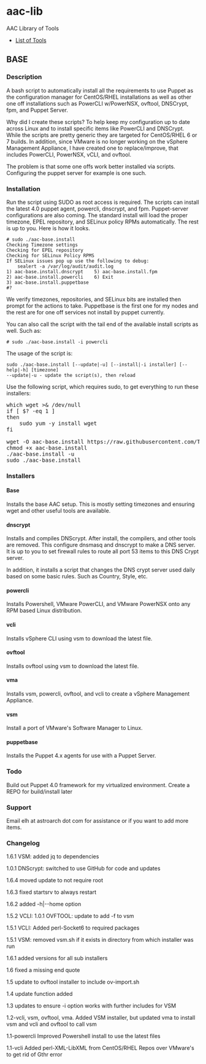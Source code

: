 # aac-lib
AAC Library of Tools

- <a href=https://github.com/Texiwill/aac-lib/tree/master/>List of Tools</a>

## BASE 

### Description
A bash script to automatically install all the requirements to use Puppet
as the configuration manager for CentOS/RHEL installations as well
as other one off installations such as PowerCLI w/PowerNSX, ovftool,
DNSCrypt, fpm, and Puppet Server.

Why did I create these scripts?  To help keep my configuration up to date
across Linux and to install specific items like PowerCLI and
DNSCrypt. While the scripts are pretty generic they are targeted for
CentOS/RHEL 6 or 7 builds. In addition, since VMware is no longer working
on the vSphere Management Appliance, I have created one to
replace/improve, that includes PowerCLI, PowerNSX, vCLI, and ovftool.


The problem is that some one offs work better installed via
scripts. Configuring the puppet server for example is one such.

### Installation
Run the script using SUDO as root access is required.  The scripts can install
the latest 4.0 puppet agent, powercli, dnscrypt, and fpm. Puppet-server
configurations are also coming. The standard install will load the proper
timezone, EPEL repository, and SELinux policy RPMs automatically. The
rest is up to you. Here is how it looks.

	# sudo ./aac-base.install
	Checking Timezone settings
	Checking for EPEL repository
	Checking for SELinux Policy RPMS
	If SELinux issues pop up use the following to debug:
		sealert -a /var/log/audit/audit.log
	1) aac-base.install.dnscrypt	5) aac-base.install.fpm
	2) aac-base.install.powercli	6) Exit
	3) aac-base.install.puppetbase
	#? 

We verify timezones, repositories, and SELinux bits are installed then
prompt for the actions to take. Puppetbase is the first one for my nodes
and the rest are for one off services not install by puppet currently.

You can also call the script with the tail end of the available install
scripts as well. Such as:

	# sudo ./aac-base.install -i powercli

The usage of the script is:

	sudo ./aac-base.install [--update|-u] [--install|-i installer] [--help|-h] [timezone]
	--update|-u - update the script(s), then reload

Use the following script, which requires sudo, to get everything to run
these installers:

<pre>
which wget >& /dev/null
if [ $? -eq 1 ]
then
    sudo yum -y install wget
fi

wget -O aac-base.install https://raw.githubusercontent.com/Texiwill/aac-lib/master/base/aac-base.install
chmod +x aac-base.install
./aac-base.install -u
sudo ./aac-base.install
</pre>

### Installers

#### Base
Installs the base AAC setup. This is mostly setting timezones and ensuring wget and other useful tools are available.

#### dnscrypt
Installs and compiles DNScrypt. After install, the compilers, and other
tools are removed. This configure dnsmasq and dnscrypt to make a DNS
server. It is up to you to set firewall rules to route all port 53 items
to this DNS Crypt server.

In addition, it installs a script that changes the DNS crypt server used
daily based on some basic rules. Such as Country, Style, etc.

#### powercli
Installs Powershell, VMware PowerCLI, and VMware PowerNSX onto any RPM
based Linux distribution.

#### vcli
Installs vSphere CLI using vsm to download the latest file.

#### ovftool
Installs ovftool using vsm to download the latest file.

#### vma
Installs vsm, powercli, ovftool, and vcli to create a vSphere Management
Appliance. 

#### vsm
Install a port of VMware's Software Manager to Linux.

#### puppetbase
Installs the Puppet 4.x agents for use with a Puppet Server.

### Todo
Build out Puppet 4.0 framework for my virtualized environment.
Create a REPO for build/install later

### Support
Email elh at astroarch dot com for assistance or if you want to add
more items.

### Changelog
1.6.1 VSM: added jq to dependencies

1.0.1 DNScrypt: switched to use GitHub for code and updates

1.6.4 moved update to not require root

1.6.3 fixed startsrv to always restart

1.6.2 added -h|--home option

1.5.2 VCLI: 1.0.1 OVFTOOL: update to add -f to vsm

1.5.1 VCLI: Added perl-Socket6 to required packages

1.5.1 VSM: removed vsm.sh if it exists in directory from which installer was run

1.6.1 added versions for all sub installers

1.6 fixed a missing end quote

1.5 update to ovftool installer to include ov-import.sh

1.4 update function added

1.3 updates to ensure -i option works with further includes for VSM

1.2-vcli, vsm, ovftool, vma. Added VSM installer, but updated vma to install vsm and vcli and ovftool to call vsm

1.1-powercli Improved Powershell install to use the latest files

1.1-vcli Added perl-XML-LibXML from CentOS/RHEL Repos over VMware's to
get rid of Gthr error
